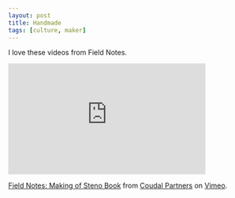 ```yaml
---
layout: post
title: Handmade
tags: [culture, maker]
---
```


I love these videos from Field Notes.

<iframe src="http://player.vimeo.com/video/18723707" width="400" height="225" frameborder="0"></iframe><p><a href="http://vimeo.com/18723707">Field Notes: Making of Steno Book</a> from <a href="http://vimeo.com/user4372033">Coudal Partners</a> on <a href="http://vimeo.com">Vimeo</a>.</p>
